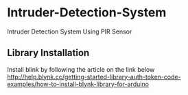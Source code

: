 # Intruder-Detection-System
Intruder Detection System Using PIR Sensor


## Library Installation
Install blink by following the article on the link below
http://help.blynk.cc/getting-started-library-auth-token-code-examples/how-to-install-blynk-library-for-arduino

